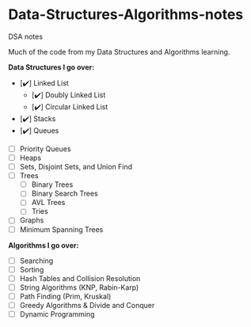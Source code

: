 # Data-Structures-Algorithms-notes
DSA notes

Much of the code from my Data Structures and Algorithms learning. 


**Data Structures I go over:**

- [✔️] Linked List
  - [✔️] Doubly Linked List
  - [✔️] Circular Linked List
- [✔️] Stacks
- [✔️] Queues
- [ ] Priority Queues
- [ ] Heaps
- [ ] Sets, Disjoint Sets, and Union Find
- [ ] Trees
  - [ ] Binary Trees
  - [ ] Binary Search Trees
  - [ ] AVL Trees
  - [ ] Tries
- [ ] Graphs
- [ ] Minimum Spanning Trees

**Algorithms I go over:**

- [ ] Searching
- [ ] Sorting 
- [ ] Hash Tables and Collision Resolution
- [ ] String Algorithms (KNP, Rabin-Karp)
- [ ] Path Finding (Prim, Kruskal)
- [ ] Greedy Algorithms & Divide and Conquer
- [ ] Dynamic Programming 

